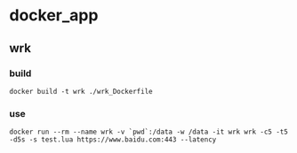 # docker_app
## wrk
### build 
```shell
docker build -t wrk ./wrk_Dockerfile
```

### use
```shell
docker run --rm --name wrk -v `pwd`:/data -w /data -it wrk wrk -c5 -t5 -d5s -s test.lua https://www.baidu.com:443 --latency 
```
